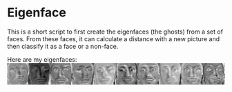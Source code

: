 # Eigenface
This is a short script to first create the eigenfaces (the ghosts) from a set of faces.
From these faces, it can calculate a distance with a new picture and then classify it as a face or a non-face.

Here are my eigenfaces:
![Alt text](eigenfaces.jpg?raw=true "Title")
